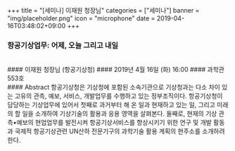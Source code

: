 +++
title = "[세미나] 이재원 청장님"
categories = ["세미나"]
banner = "img/placeholder.png"
icon = "microphone"
date = 2019-04-16T03:48:02+09:00
+++
### 항공기상업무: 어제, 오늘 그리고 내일
<br>
#### 이재원 청장님 (항공기상청)
#### 2019년 4월 16일 (화) 16:00
####  과학관 553호
<br>
#### Abstract
항공기상청은 기상청에 포함된 소속기관으로 기상청과는 다소 차이 있는 고유의 관측, 예보, 서비스, 개발업무를 수행하고 있는 정부조직이다.
항공기상청이 담당하는 기상업무에 있어서
첫째로 과거부터 해 온 일과 현재하고 있는 일, 그리고 미래의 할 일을 소개하여 기상기술의 활용과 응용 영역을 살펴본다.
둘째로, 현재의 기상 관측•예보의 현업업무를 발전시켜 항공기상서비스를 향상시키기 위한 연구 및 개발 활동과 국제적 항공기상관련 UN산하 전문기구의 과학기술 활용 계획의 현주소를 소개하려 한다.
